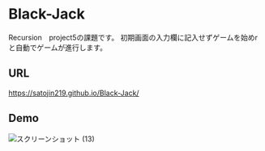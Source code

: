 # Black-Jack
Recursion　project5の課題です。
初期画面の入力欄に記入せずゲームを始めrと自動でゲームが進行します。
## URL
https://satojin219.github.io/Black-Jack/

## Demo
![スクリーンショット (13)](https://user-images.githubusercontent.com/81739310/146348964-2255277b-b8ce-42c2-a272-2b6357b650c9.png)

